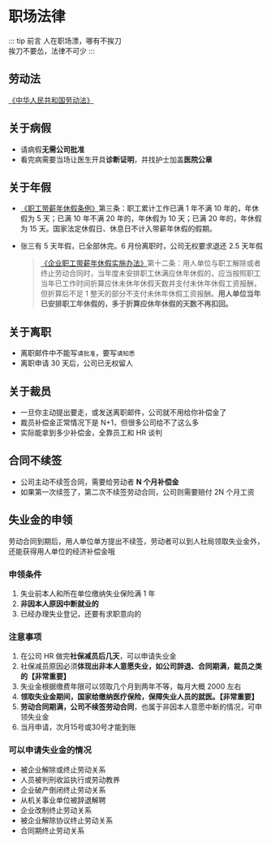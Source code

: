 # 职场法律

::: tip 前言
人在职场漂，哪有不挨刀  
挨刀不要怂，法律不可少
:::

## 劳动法

[《中华人民共和国劳动法》](http://www.mohrss.gov.cn/SYrlzyhshbzb/zcfg/flfg/fl/201601/t20160119_232110.html)

## 关于病假

- 请病假**无需公司批准**
- 看完病需要当场让医生开具**诊断证明**，并找护士加盖**医院公章**

## 关于年假

- [《职工带薪年休假条例》](http://www.gov.cn/ziliao/flfg/2007-12/16/content_835527.htm)第三条：职工累计工作已满 1 年不满 10 年的，年休假为 5 天；已满 10 年不满 20 年的，年休假为 10 天；已满 20 年的，年休假为 15 天。国家法定休假日、休息日不计入带薪年休假的假期。

- 张三有 5 天年假，已全部休完。6 月份离职时，公司无权要求退还 2.5 天年假
  > [《企业职工带薪年休假实施办法》](http://www.gov.cn/wszb/zhibo276/content_1131581.htm)第十二条：用人单位与职工解除或者终止劳动合同时，当年度未安排职工休满应休年休假的，应当按照职工当年已工作时间折算应休未休年休假天数并支付未休年休假工资报酬，但折算后不足 1 整天的部分不支付未休年休假工资报酬。**用人单位当年已安排职工年休假的，多于折算应休年休假的天数不再扣回。**

## 关于离职

- 离职邮件中不能写`请批准`，要写`请知悉`
- 离职申请 30 天后，公司已无权留人

## 关于裁员

- 一旦你主动提出要走，或发送离职邮件，公司就不用给你补偿金了
- 裁员补偿金正常情况下是 N+1，但很多公司给不了这么多
- 实际能拿到多少补偿金，全靠员工和 HR 谈判

## 合同不续签

- 公司主动不续签合同，需要给劳动者 **N 个月补偿金**
- 如果第一次续签了，第二次不续签劳动合同，公司则需要赔付 2N 个月工资

## 失业金的申领

劳动合同到期后，用人单位单方提出不续签，劳动者可以到人社局领取失业金外，还能获得用人单位的经济补偿金哦

### 申领条件

1. 失业前本人和所在单位缴纳失业保险满 1 年
2. **非因本人原因中断就业的**
3. 已经办理失业登记，还要有求职意向的

### 注意事项

1. 在公司 HR 做完**社保减员后几天**，可以申请失业金
2. 社保减员原因必须**体现出非本人意愿失业，如公司辞退、合同期满，裁员之类的【非常重要】**
3. 失业金根据缴费年限可以领取几个月到两年不等，每月大概 2000 左右
4. **领取失业金期间，国家给缴纳医疗保险，保障失业人员的就医。【非常重要】**
5. **劳动合同期满，公司不续签劳动合同**，也属于非因本人意愿中断的情况，可申领失业金
6. 当月申请，次月15号或30号才能到账

### 可以申请失业金的情况

- 被企业解除或终止劳动关系
- 人员被判刑收监执行或劳动教养
- 企业破产倒闭终止劳动关系
- 从机关事业单位被辞退解聘
- 企业改制终止劳动关系
- 被企业解除协议终止劳动关系
- 合同期终止劳动关系
